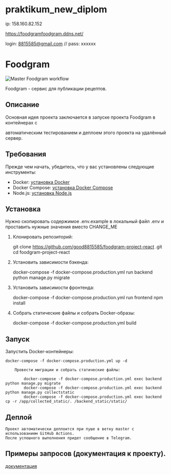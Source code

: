 # praktikum_new_diplom

ip: 158.160.82.152

https://foodgramfoodgram.ddns.net/

login: 8815585@gmail.com
//
pass: xxxxxx


# Foodgram

![Master Foodgram workflow](https://github.com/Dmitry8815585/foodgram-project-react/actions/workflows/main.yml/badge.svg)

Foodgram - сервис для публикации рецептов.

## Описание

Основная идея проекта заключается в запуске проекта Foodgram в контейнерах с 

автоматическим тестированием и деплоем этого проекта на удалённый сервер.

## Требования

Прежде чем начать, убедитесь, что у вас установлены следующие инструменты:

- Docker: [установка Docker](https://docs.docker.com/get-docker/)
- Docker Compose: [установка Docker Compose](https://docs.docker.com/compose/install/)
- Node.js: [установка Node.js](https://nodejs.org/)


## Установка

Нужно скопировать содержимое .env.example в локальный файл .env и проставить нужные значения вместо CHANGE_ME

1. Клонировать репозиторий:

    git clone https://github.com/good8815585/foodgram-project-react
.git
    cd foodgram-project-react


2. Установить зависимости бэкенда:

    docker-compose -f docker-compose.production.yml run backend python manage.py migrate

3. Установить зависимости фронтенда:

    docker-compose -f docker-compose.production.yml run frontend npm install

4. Собрать статические файлы и собрать Docker-образы:

    docker-compose -f docker-compose.production.yml build

## Запуск


Запустить Docker-контейнеры:

    docker-compose -f docker-compose.production.yml up -d

        Провести миграции и собрать статические файлы:

            docker-compose -f docker-compose.production.yml exec backend python manage.py migrate
            docker-compose -f docker-compose.production.yml exec backend python manage.py collectstatic
            docker-compose -f docker-compose.production.yml exec backend cp -r /app/collected_static/. /backend_static/static/



## Деплой

    Проект автоматически деплоится при пуше в ветку master с использованием GitHub Actions.
    После успешного выполнения придет сообщение в Telegram.


## Примеры запросов (документация к проекту).

[документация](https://foodgramfoodgram.ddns.net/api/docs/redoc.html)
